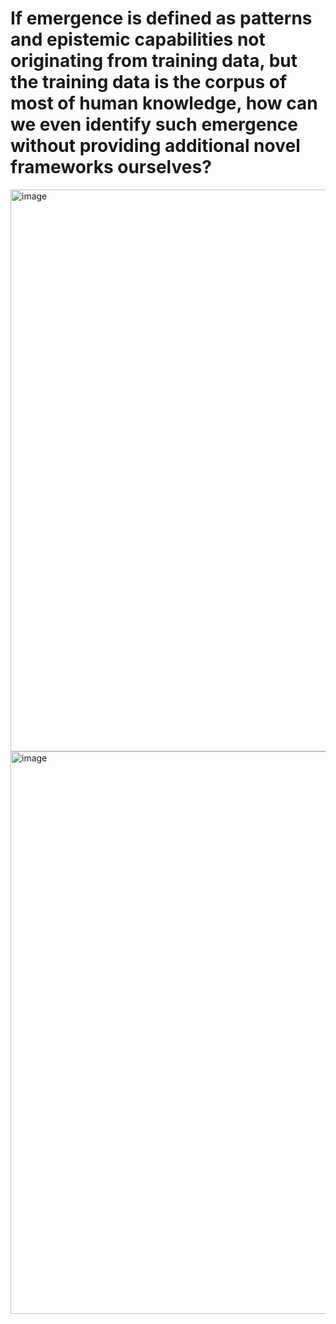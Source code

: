 # If emergence is defined as patterns and epistemic capabilities not originating from training data, but the training data is the corpus of most of human knowledge, how can we even identify such emergence without providing additional novel frameworks ourselves? 
<img width="899" alt="image" src="https://github.com/user-attachments/assets/3fc9133f-d9bc-4739-89e1-e69953670fb2" />
<img width="900" alt="image" src="https://github.com/user-attachments/assets/69c782f9-ceba-479a-8201-96b050b85925" />

